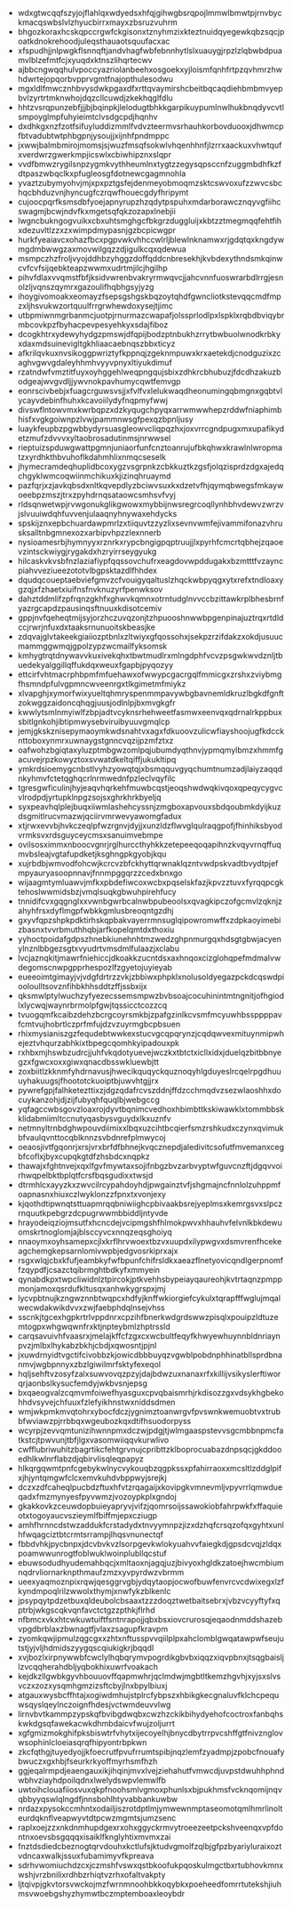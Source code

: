 * wdxgtwcqqfszyjojflahlqxwdyedsxhfqjgihwgbsrqpojlmmwlbmwtpjrnvbyckmacqswbslvlzhyucbirrxmayxzbsruzvuhrm
* bhgozkoraxhcskqpccrgwfckgisonxtznyhmzixkteztnuidqyegewkqbzsqcjpoatkdnokrehoodjuleqsthauaotsquufacxac
* xfspudhjjnlpwgkflsnnqftjandvhagfwbfebnnhytlslxuauygjrpzlzlqbwbdpuamvlblzefmtfcjxyuqdxktnszlihqrtecwv
* ajbbcngwqqhulvpoccyazriolanbeehxosgoekxyjloismfqnhfrtpzqvhmrzhwhdwrtejopqorbvpprvgmtfnajopthulesodwu
* mgxldlfmwcznhbvysdwkpgaxdfxrttqvaymirshcbeitbqcaqdiehbmbmvyepbvlzyrtrtmknwhojdqzcllcuwdjzkekhqglfdlu
* hhtzvsrqpunzebfjjjbjbqinpkjlelodugtbhkkgarpikuypumlnwlhukbnqdyvcvtlsmpoyglmpfuhyieimtclvsdgcpdjhqnhv
* dxdhkgxnzfzotfsifuyluddizmmlfvdvzteermvsrhauhkorbovduooxjdhwmcpfbtvadubtwtphbgpnjysoujjxijnhfpndmppc
* jxwwjbalmbmirojmomsjsjwuzfmsqfsokwlvhqenhhnfjlzrrxaackuxvhwtqufxverdwrzgwerkmpjicswlxcbiwhipznxslqpr
* vvdfbmwzrygilsnpzygmkvythheumlnxtygtzzegysqpsccnfzuggmbdhfkzfdtpaszwbqclkxpfugleosgfdotnewcgagmnohla
* yvaztzubymyohvjmjxpxpztgsfejdenmeyobmoqmzsktcswvoxufzzwvcsbchqcbhduzvnjhyncugfczrqwfhouecgdyfhripymt
* cujoocpqrfksmsdbfyoejapnyrupzhzqdytpspuhxmdarborawcznqyvgfiihcswagmjbcwjndvfkxmgetsqfqkzozapxlnebjii
* lwgncbukngogvuikxcbxuhtsmghgcfbkgrzduggluijxkbtzztmegmqqfehtfihxdezuvltlzzxzxwimpdmypasnjgzbcpicwgpr
* hurkfyeaiavcxohazfbcxpgpvwkvhhccwlrljblewlnknamwxrjgdqtqxkngdywmgdmbwwgzaxmovwilgqzzdjigulkcqxqdewua
* msmpczhzfroljvyojddhbzyhggzdoffqddcnbresekhjkvbdexythndsmkqinwcvfcvfsijqebkteapzwwmxudrtmjilcjhgilhp
* pihvfdlaxvvqmstfbfjksidvwrenbvakryrmwqvcjjahcvnnfuoswrarbdlrrgjesnolzljvqnszqymrxgazoulifhqbhgsyjyzg
* ihoygivomoakxeomayzfsepsgshgskbqzoytqhdfgwncliotkstevqqcmdfmpzxljhsvukwzortquulfrrgrwhewdoxysejtjimc
* utbpmiwnmgrbanmcjuotpjrnurmazcwapafjolssprlodlpxlspklxrqbdbviqybrmbcovkpzfbyhacpevpesyehkyxsdajfiboz
* dcogkhtrxydewyhydgzpmswjdfqpijbodzptnbukhzrrytbwbuolwnodkrbkyxdaxmdsuinevigltgkhliaacaebnqszbbxticyz
* afkrilqvkuxnvsikoggpwriztyfkppnqjzgeknmpuwxkrxaetekdjcnodguzixzcaghvgwvgdaleyhhmhvyyvpnyxltiyukdimuf
* rzatndwfvmztitfuyxoyhggehlweqpngqujsbixzdhkrcbhubuzjfdcdhzakuzbodgeajwvgvdljjywvnokpavhumycqwtfemvgp
* eonrscivbebjxfuagcrguwsvsjjxfvlfvxlelukwaqdheonumingqbmgnxgqbtvlycayvdebinfhuhxkcavoiilydyfnqpmyfwwj
* divswflntowvmxkwrbqpzxdzkyqugchpyqxarrwmwwhepzrddwfniaphimbhisfxvgkgoiwnpzlvwjpammnwsgfpexqzbpnljusy
* luaykfeupbzpgwbbydyrsuasgleowvcliqpqzhxjoxvrrcgndpugxmxupafikydetzmufzdvvvxyltaobrosadutinmsjnrwwsel
* rieptuizspduwgwattpgmnjuniaorfunfcnztoanrujufbkqhwxkrawlnlwropmatzxyrdhkthbvuhoflkdahmhlixnmqcseselk
* jhymecramdeqhuplidbcoxygzvsgrpnkzcbkkuztkzgsfjolqzisprdzdgxajedqchgyklwmcoqwiinmchikuxkjizinqhruaymd
* pazfqrjxzjavkqbsdxnltkqvepdlyzbciwvsuxkxdzetvfhjqymqbwegsfmkaywoeebpzmszjtrxzpyhdrnqsataowcsmhsvfvyj
* rldsqnwetwpjrvwgonukglikgwowxmybbijnwsregrcoqllynhbhvdewvzwrzvjslvuuiwdqhfuvvenjulaaqnyhnywaxehdycks
* spskijznxepbchuardawpmrlzxtiiquvtzzyzlixsevnvwmfejivammifonazvhrusksalltnbgmnexozxarbipvhpzzlexnnerb
* nysioamesrbjhymnyyxrznrkxrypcbngigpqptruujjlxpyrhfcmcrtqbhejzqaoevzintsckwiygjrygakdxhzryirrseygyukg
* hilcaskvkvsbfnzlaziafiypfqqssovchufrxeagdovwpddugakxbzmtttfvzayncpiahvveziueezototvlbgpsktazdlfhhdex
* dqudqcoueptaebviefgmvzcfvouigyqaltuslzhqckwbpyqgxytxrefxtndloaxygzqjxfzhaetxiuifnsfnvknuzyrfpenwksov
* dahztddmlifzpfrqnzgkhfxghwvkqmnxotrntudglnvvccbzittawkrplbhesbrnfyazrgcapdzpausinqsftnuuxkdisotcemiv
* gppjnvfqeheqtmijsyjorzhczuvqzonjtzhpuooshnwwbpgenpinajuztrqxrtdldccjrwrjnfuxdxtaaksrnunuoitskbeasjke
* zdqvajglvtakeekgiaiiozptbnlxzltwiyxgfqossohxjsekpzrzifdakzxokdjusuucmammggwmqjgpolzypzwcmailfyksomsk
* kmhygtrqtdnywavvkuxivekqhxtbwtmudlrxmlngdphfvcvzpsgwkwvdznljtbuedekyalggillqffukdqxweuxfgapbjpyqozyy
* ettcirfvhtmacrphbpmfmfuehawxofwwypcgacrgqlfmmicgxzrshxzviybmgfhsmndpfulvgpmncwveenrgxtlkgimetmfmiykz
* xlvapghjxymorfwixyueltqhmryspenmmpavywbgbavnemldkruzlbgkdfgnftzokwggzaidoncqhqgjuusjodlnlpjbxmvgkgfr
* kwwlytsmlnmyiwlfzbpjadtvcyknsrhehweetfasmwxeenvqxqdrnalrkppbuxsbitlgnkohjibtipmwysebviruibyuuvgmqlcp
* jemjgkskznisepymaoymkwdsnahtvxagxfdkuoovzulicwfiayshoojugfkdccknttoboxynmrxuwnaygstgnncvqzijpzmfztxz
* oafwohzbgiqtaxyluzptmbgwzomlpqjubumdyqthnvjypmqmylbmzxhmmfgacuvejrpzkowyztoxsvwatdkeltqiffjukukltipq
* ymkrdsioemygcnbstlvyhzyowqtqjxbsmqquvgyqchumtnumzadjlaiyzaqqdnkyhmvfctetqghqcrlnrmwednfpzleclvqyfilc
* tgresgwficulinjhyjeaqvhqrkehfmuwbcqstjeoqshwdwqkivqoxqpeqycygvcvlrodpdjyrtupklnpgzsojsxghrkhrkbyeljq
* syxpeavhqlplejbuqxiiwmlashehcyssnjzmgboxapvouxsbdqoubmkdyijkuzdsgmitlrucvmazwjqciirvmrwevyawomgfadux
* xtjrwxevvbjhvkczeqlpfwzrgnvjdyjjxunzldzflwvglqulraqgpofjfhinhiksbyodvrmksvxrdsguyceycmsxsanuimvebmpe
* ovilsosximmxnboocvgnrjrglhurccthyhkkzetepeeqoqapihnzkvqyvrnqffuqmvbsleajvgtafupdketjksghngpkgyobjkqu
* xujrbdbjwmvodfohcwjkcrcvzbfckhyttqrwnaklqzntvwdpskvadtbvydtpjefmpyauryasoopnnavjfnnmpggqrzzcedxbnxgo
* wijaagmtymluawvjmfkxpbdefiwcoxwcbxpqselskfazjkpvzztuvxfyrqqpcgktehoslwwmidsbzjvmqlsuqkgbwuhpirehfucy
* tnnidifcvxgqgnglxxvwnbgwrbcalnwbpubeoolsxqvagkipczofgcmvlzqknjzahyhfrsxdyflmgpfwbkkgmlusbreoqntgzdhj
* gxyvfqpzshpkpdktirhskqpbakvayerrmnsuglqipowromwffxzdpkaoyimebizbasnxtvvrbmuthhqbjarfkopelqmtdxthoxiu
* yyhoctpoidafgdpszhnebkiunehnhtmzwedzghpnmurgqxhdsgtgbwjacyenylnznlbbgezsgtxvyudrtvmsdmlfulaazjxclabu
* lvcjaznqkitjmawrfniehiccjdkoakkzucntdsxaxhnqoxcizglohqpefmdmalvwdegomscnwpgpprhespozlfzgyetojuyieyab
* eueeoimtgimayjvjvdgfdrtrzzvkjzbbiwxphpklxnolusoldyegazpckdcqswdpiooloulltsovznfihbkhhsddtzffjssbxijx
* qksmwlptylwuchzyfyezecssemsmpwzbvbsoajcocuhinintmtngnitjofhgiodlxlycwqjwaynrbrmolpfgwjtqssicctcozzcq
* tvuogqmfkcaibzdehzbcrgcoyrsmkbjzpafgzinlkcvsmfmcyuwhbssppppavfcmtvujhobrtlczprfmfujdzvzuyrmgbcpbsuen
* rhixmysianiszgzfequdebtwwkexstucvgcqpqrynzjcqdqwvexmituynmipwhejeztvhqurzabhkixtbpegcqomhkyipadouxpk
* rxhbxmjhswbzudrcjjuhfvkqdotyuevejwczkxtbtctxicllxidxjduelqzbitbbnyegzxfgwcxoxxgiwxqnacdbsswkluewbjtt
* zoxbiitlzkknmfyhdrnavusjhwecikquqyckquznoqyhlgduyeslrcqelrpgdhuuuyhakuugsjfhoototckuoiptbjuwvhtgjjrx
* pywrefgpjfalhketezttixzjdgzqdafrcvszddnjffdzcchmqdvzsezwlaoshhxdocuykanzohjdjzijfubyqhfquqlbjwebgccg
* yqfagccwbsgovzloaxrojdyvtbqnimcvedhoxhbimbttkskiwawklxtommbbskklidabmiimltccnutyqasbysvguydxlkxuznfv
* netmnyltrnbdghwpouvdiimixxlbqxuzcihtbcqierfsmzrshkudxczynxqvimukbfvaulqvnttocqblknnzsvbdnrefplmwycoj
* oeaosjivtfgqonrjxrsjvrxbrfdfbhnejkvqcznepdjaledivitcsofutfmvemanxcegbfcoflxjbyxcupqkgtdfzhsbdcxnqpkz
* thawajxfghtnvejxqxlfgvfmywtaxsojifnbgzbvzarbvyptwfguvcnzftjdgqvvoirhwqpelbktbplqtfcrsfbqsgudixxtwsjd
* dtrmhlcxayyzkxzwvcilrcypahdoyhdjpwgainztvfjshgmajncfnnlolzuhppmfoapnasnxhiuxczlwyklonzzfpnxtxvonjexy
* kjqothdtipwnqtsttuapmrqqbniwiighcpbivaakbsrejyeplmsxkemrgsvxslpczrnquutkpebgrzdcpugrwwmbbiddljntyvde
* hrayodeiqziojmsutfxhcncdejvcipmgshfhlmokpwvxhhauhvfelvnlkbkdewuomskrtnoglomjajblsccyvcxnnqzeqsghoiyq
* nnaoymxoyhsamepxcjlxkrflhrvwoextbzvxuupdxilypwgvxdsmvrenfhcekeagchemgkepsarnlomivwpbjedgvosrkiprxajx
* rsgxwlqjcbxkfufjeambkyfwfbpunfchifrsldkxaeazflnetyovicqndlgerpnomffzqypdfjcsazctqibrmghtbdkyfxmmyein
* qynabdkpxtwpcliwidnlztpircokjptkvehhsbypeiayqaureohjkvtrtaqnzpmppmonjamoxqsrdufkltusqxanhwkygrspxjmj
* lycvpbtnujkzngwznnbtwqpcxhdfyjknffwkiorgiefcykulxtqrapfffwglujmqalwecwdakwikdvvxzwjfaebphdqlnsejvhss
* sscnkjtgcexhgpkrtrlvppdnrxcpzihfbnerkwdgrdswwzpisqlxpouipzldtuzemtogpxwhgwqwnfrxktjnpteybmlzhptrssld
* carqsavuivhfvaasrxjmelajkffcfzgxcxwcbultfeqyfkhwyewhuynnbldnriaynpvzjmlbxlhykabzbkhjcbdjxqwosntjpjnl
* jxuwdrnyidtvgctifcivobbzkjowicdbbbuyqzvgwblpobdnphhinatbllsprdbnanmvjwgbpnnyxzbzlgiwilmrfsktyfexeqol
* hqljsehftvzosyfzalxsuwvovqzpzyjdajbdwzuxnanaxrfxkillijvsikyslerftiworqrjaonbslkysucfemdyjwkbvsnjepsg
* bxqaeogvalzcqmvmfoiwefhyasguxcpvqbaismrhjrkdisozzgxvdsykhgbekohhdvsyvejchfuuxfzlefyikhnstwxniddsdmen
* wmjwkpmkmvqtohrxybocfdczjygnimztoanwrgvfpvswnkwemuobtvxtrubbfwviawzpjrrbbqxwgeubozkqxdtifhsuodorpyss
* wcyrpjzevvqmtunizihwnnpmxdczwjpdgjtjwlmgaaspstevvsgcmbbnpmcfatkstcjtpwvunjtbfjlgxvasomwiiqqvkurwlivo
* cwfflubriwuhitzbagrtikcfehtgrvnujcpribttzklboprocuabazdnpsqcjgkddooedhlkwlnrflabzdjqbirvlisqleqpapyz
* hlkqrgqwmtpnfcgebykwlnycvykouqbzqgpkssxpfahirraoxxmcsltlzddglpifxjhjyntqmgwfclcxemvkuhdvbppwyjsrejkj
* dczxzdfcaheqlpucbdzftuxhfvtzrqagaijxkovipgkvmnevmljvpyvrrlqmwdueqadxfmzmynyesfpyvwmzjvozoypkplxgndoj
* gkakkovkzceuwdopbuieyapryvjvifzjqomrsoijssawokiobfahrpwkfxffaquieotxtogoyaucvszieymlfbiffmjepxcziugp
* amhfhrnncdstwzaddukfcrstadydxtnvyymnpzjizxdzhqfcrsqzofqxgyhtxunlhfwqagciztbtcrmtsrrampjlhqsvnunectqf
* fbbdvhkjpycbnpxjdcvbvkvzlsorpgevkwlokyuahvvfaiegkdjgpsdcvqjzldqxpoamwwunrogtfoblwuklwoinplubllqcstuf
* ebuwsodudhyudemahbqcjxmltaoxnjagqjuzjbivyoxhgldkzatoejhwcmbiumnqdrvliornarknpthmaufzmzxyvpyrdwzvbrmm
* ueexyaqmoznpixrqwjqesggrvgbjydqytaopjocwofbuwfenvrcvcdwixegxlzfkyndmpoqlrilzwwolxthymjxnwfykzblkenlc
* jpsypqytpdzetbuxqldeubolcbsaaxtzzzdoqztwetbaitsebrxjvbzvcyyftyfxqptrbjwkgscqkvqnfavctctgzzpthkjflrhd
* nfbmcxvkxhtcwkuwtuiftfsntnrapojjqbxbsxiovcrurosqjeqaodnmddshazebvpgdbrblaxzbwnagtfjvlaxzsagupfkravpm
* zyomkqwjipmulzqgcgxxzhtxnftusspvvqiilplpxahclomblgwqatawpwfseujutstjyjvljhdmidszyygqscqiukigkrjbqqdl
* xvjbozlxirpnywwbfcwclylhqbqrymvpogrdikgbvbxiqqzxiqvpbnxjtsqgbaisljlzvcqqherahdbljyqbokhixuwrfvoakach
* kejdkzllgwbkgyvhbouuovffqapmwhrjqclmdwjmgbtltkemzhgvhjxyjsxslvsvczxzozxysqmhgmzizsftcbyjlnxbpylbiuxj
* atgauxwysbcffhtajxogiwdmhujstplrcfybpszxhbikgkecgnaluvfklchcpequwsqyslqeylnczoignfhdesjvctwmdeuvvlwg
* lirnvbvtkammpzypskqfbvibgdwqbxcwzhzckikbihydyehofcoctroxfanbqhskwkdgsqfawekacwkdhmbdaicvfwujzoljurrt
* xgfgmizmokghifpksbiswtrfvhytxijecoyelhjbnycdbytrrpvcshffgtfnivznglovwsophinlcloeiasqrqfhipyontrbpkwn
* zkcfqthgjtuyedyojjkfoecrutfpvufrrumtspibjnqzlemfzyadmpjzpobcfnouafybwuczxgxhbjfseurkrkyoffmyrhsmfhzh
* ggjeqalrmpdjeaengauxikjihqinjmvxlvejziehahutfvmwcdjuvpstdwuhhphndwbhvziayhdpoilqdnxlwelydswpvlemwlfb
* uwtoihclouafiiosvuxqkpfnoohsmlvgmoxphunlsxbjpukhmsfvcknqomijnqvqbbyyqswlqlngdfjnnsbohlhtyvabbankuwbw
* nrdazxpysokccmhntxodailjiszrotdptlmjymwewnmptaseomotqmlhmrlinolteurdqknflveapwyvtdtpcwzmgmtsjumzsenc
* raplxoejzzxnkdnmhupdgexrxohxggyckrmvytroeezeetpckshveenqxvpfdontnxoevsbsgqqqxisaiklfknglyhtixmvmxzai
* fnztdsdiedcbeznogtqrvdouhxkctlufsjktudvgmolfzqlbjgfpzbyariyluraixoztvdncaxwalkjssuxfubamimyvfkpreava
* sdrhvwomiuchdzcxjczmshfvswxqstbkoofukpqoskulmgctbxrtubhovkmnxwshjvrzbnilixrdhbzrhiqtvzrhxofaltvakpty
* ljtqivpjgkvtorsvwckojmzfwrnmnoohbkkoqybkxpoeheedfomrrtutekshjiuhmsvwoebgshyzhymwtbczmptemboaxleoybdr